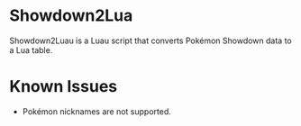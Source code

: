 # Showdown2Lua
Showdown2Luau is a Luau script that converts Pokémon Showdown data to a Lua table.

# Known Issues
* Pokémon nicknames are not supported. 
